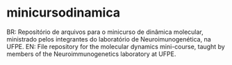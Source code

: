 # minicursodinamica
BR: Repositório de arquivos para o minicurso de dinâmica molecular, ministrado pelos integrantes do laboratório de Neuroimunogenética, na UFPE. 
EN: File repository for the molecular dynamics mini-course, taught by members of the Neuroimmunogenetics laboratory at UFPE.
